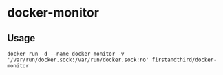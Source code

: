 # docker-monitor

## Usage

```shell
docker run -d --name docker-monitor -v '/var/run/docker.sock:/var/run/docker.sock:ro' firstandthird/docker-monitor
```
